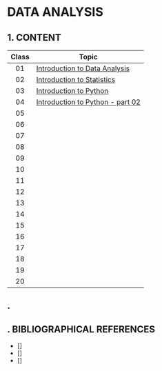 # DATA ANALYSIS

## 1. CONTENT

| Class | Topic                                                          |
|:-----:|----------------------------------------------------------------|
|  01   | [Introduction to Data Analysis](./Class01/introduction.md)     |
|  02   | [Introduction to Statistics](./Class02/statistics.md)          |
|  03   | [Introduction to Python](./Class03/python.md)                  |
|  04   | [Introduction to Python - part 02](./Class04/python_part02.md) |
|  05   | []()                                                           |
|  06   | []()                                                           |
|  07   | []()                                                           |
|  08   | []()                                                           |
|  09   | []()                                                           |
|  10   | []()                                                           |
|  11   | []()                                                           |
|  12   | []()                                                           |
|  13   | []()                                                           |
|  14   | []()                                                           |
|  15   | []()                                                           |
|  16   | []()                                                           |
|  17   | []()                                                           |
|  18   | []()                                                           |
|  19   | []()                                                           |
|  20   | []()                                                           |

## .

## . BIBLIOGRAPHICAL REFERENCES

- [] []()
- [] []()
- [] []()
